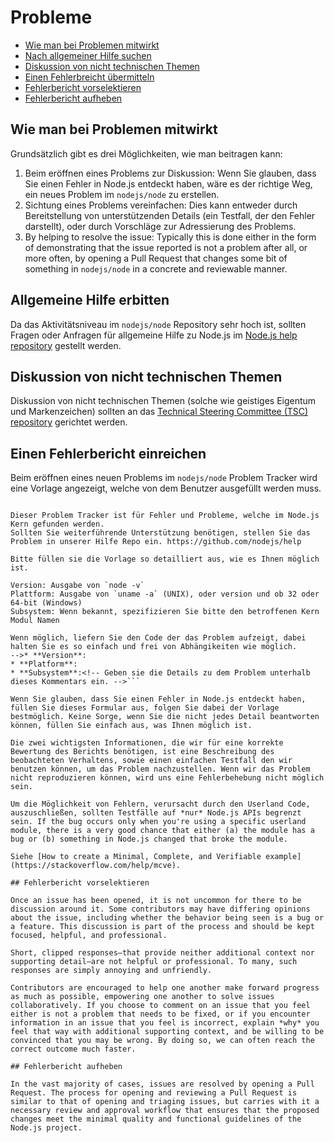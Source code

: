 # Probleme

* [Wie man bei Problemen mitwirkt](#how-to-contribute-in-issues)
* [Nach allgemeiner Hilfe suchen](#asking-for-general-help)
* [Diskussion von nicht technischen Themen](#discussing-non-technical-topics)
* [Einen Fehlerbreicht übermitteln](#submitting-a-bug-report)
* [Fehlerbericht vorselektieren](#triaging-a-bug-report)
* [Fehlerbericht aufheben](#resolving-a-bug-report)

## Wie man bei Problemen mitwirkt

Grundsätzlich gibt es drei Möglichkeiten, wie man beitragen kann:

1. Beim eröffnen eines Problems zur Diskussion: Wenn Sie glauben, dass Sie einen Fehler in Node.js entdeckt haben, wäre es der richtige Weg, ein neues Problem im `nodejs/node` zu erstellen.
2. Sichtung eines Problems vereinfachen: Dies kann entweder durch Bereitstellung von unterstützenden Details (ein Testfall, der den Fehler darstellt), oder durch Vorschläge zur Adressierung des Problems.
3. By helping to resolve the issue: Typically this is done either in the form of demonstrating that the issue reported is not a problem after all, or more often, by opening a Pull Request that changes some bit of something in `nodejs/node` in a concrete and reviewable manner.

## Allgemeine Hilfe erbitten

Da das Aktivitätsniveau im `nodejs/node` Repository sehr hoch ist, sollten Fragen oder Anfragen für allgemeine Hilfe zu Node.js im [Node.js help repository](https://github.com/nodejs/help/issues) gestellt werden.

## Diskussion von nicht technischen Themen

Diskussion von nicht technischen Themen (solche wie geistiges Eigentum und Markenzeichen) sollten an das [Technical Steering Committee (TSC) repository](https://github.com/nodejs/TSC/issues) gerichtet werden.

## Einen Fehlerbericht einreichen

Beim eröffnen eines neuen Problems im `nodejs/node` Problem Tracker wird eine Vorlage angezeigt, welche von dem Benutzer ausgefüllt werden muss.

```markdown<!-- Vielen Dank für die Übermittlung eines Fehlers.

Dieser Problem Tracker ist für Fehler und Probleme, welche im Node.js Kern gefunden werden.
Sollten Sie weiterführende Unterstützung benötigen, stellen Sie das Problem in unserer Hilfe Repo ein. https://github.com/nodejs/help

Bitte füllen sie die Vorlage so detailliert aus, wie es Ihnen möglich ist.

Version: Ausgabe von `node -v`
Plattform: Ausgabe von `uname -a` (UNIX), oder version und ob 32 oder 64-bit (Windows)
Subsystem: Wenn bekannt, spezifizieren Sie bitte den betroffenen Kern Modul Namen

Wenn möglich, liefern Sie den Code der das Problem aufzeigt, dabei halten Sie es so einfach und frei von Abhängikeiten wie möglich.
-->* **Version**:
* **Platform**:
* **Subsystem**:<!-- Geben sie die Details zu dem Problem unterhalb dieses Kommentars ein. -->```

Wenn Sie glauben, dass Sie einen Fehler in Node.js entdeckt haben, füllen Sie dieses Formular aus, folgen Sie dabei der Vorlage bestmöglich. Keine Sorge, wenn Sie die nicht jedes Detail beantworten können, füllen Sie einfach aus, was Ihnen möglich ist.

Die zwei wichtigsten Informationen, die wir für eine korrekte Bewertung des Berichts benötigen, ist eine Beschreibung des beobachteten Verhaltens, sowie einen einfachen Testfall den wir benutzen können, um das Problem nachzustellen. Wenn wir das Problem nicht reproduzieren können, wird uns eine Fehlerbehebung nicht möglich sein.

Um die Möglichkeit von Fehlern, verursacht durch den Userland Code, auszuschließen, sollten Testfälle auf *nur* Node.js APIs begrenzt sein. If the bug occurs only when you're using a specific userland module, there is a very good chance that either (a) the module has a bug or (b) something in Node.js changed that broke the module.

Siehe [How to create a Minimal, Complete, and Verifiable example](https://stackoverflow.com/help/mcve).

## Fehlerbericht vorselektieren

Once an issue has been opened, it is not uncommon for there to be discussion around it. Some contributors may have differing opinions about the issue, including whether the behavior being seen is a bug or a feature. This discussion is part of the process and should be kept focused, helpful, and professional.

Short, clipped responses—that provide neither additional context nor supporting detail—are not helpful or professional. To many, such responses are simply annoying and unfriendly.

Contributors are encouraged to help one another make forward progress as much as possible, empowering one another to solve issues collaboratively. If you choose to comment on an issue that you feel either is not a problem that needs to be fixed, or if you encounter information in an issue that you feel is incorrect, explain *why* you feel that way with additional supporting context, and be willing to be convinced that you may be wrong. By doing so, we can often reach the correct outcome much faster.

## Fehlerbericht aufheben

In the vast majority of cases, issues are resolved by opening a Pull Request. The process for opening and reviewing a Pull Request is similar to that of opening and triaging issues, but carries with it a necessary review and approval workflow that ensures that the proposed changes meet the minimal quality and functional guidelines of the Node.js project.
